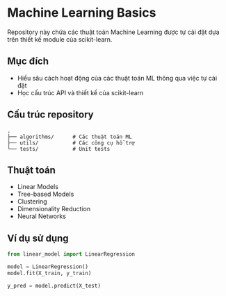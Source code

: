 # Machine Learning Basics

Repository này chứa các thuật toán Machine Learning được tự cài đặt dựa trên thiết kế module của scikit-learn.

## Mục đích

- Hiểu sâu cách hoạt động của các thuật toán ML thông qua việc tự cài đặt
- Học cấu trúc API và thiết kế của scikit-learn

## Cấu trúc repository

```
.
├── algorithms/      # Các thuật toán ML
├── utils/           # Các công cụ hỗ trợ
└── tests/           # Unit tests
```

## Thuật toán

- Linear Models
- Tree-based Models
- Clustering
- Dimensionality Reduction
- Neural Networks

## Ví dụ sử dụng

```python
from linear_model import LinearRegression

model = LinearRegression()
model.fit(X_train, y_train)

y_pred = model.predict(X_test)
```